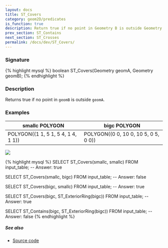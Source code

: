 ```yaml
---
layout: docs
title: ST_Covers
category: geom2D/predicates
is_function: true
description: Return true if no point in Geometry B is outside Geometry A
prev_section: ST_Contains
next_section: ST_Crosses
permalink: /docs/dev/ST_Covers/
---
```


### Signature

{% highlight mysql %}
boolean ST_Covers(Geometry geomA, Geometry geomB);
{% endhighlight %}

### Description

Returns true if no point in `geomB` is outside `geomA`.

### Examples

| smallc POLYGON                     | bigc POLYGON                         |
|------------------------------------|--------------------------------------|
| POLYGON((1 1, 5 1, 5 4, 1 4, 1 1)) | POLYGON((0 0, 10 0, 10 5, 0 5, 0 0)) |

<img class="displayed" src="../ST_Covers.png"/>

{% highlight mysql %}
SELECT ST_Covers(smallc, smallc) FROM input_table;
-- Answer:    true

SELECT ST_Covers(smallc, bigc) FROM input_table;
-- Answer:    false

SELECT ST_Covers(bigc, smallc) FROM input_table;
-- Answer:    true

SELECT ST_Covers(bigc, ST_ExteriorRing(bigc)) FROM input_table;
-- Answer:    true

SELECT ST_Contains(bigc, ST_ExteriorRing(bigc)) FROM input_table;
-- Answer:    false
{% endhighlight %}

##### See also

* <a href="https://github.com/irstv/H2GIS/blob/master/h2spatial-ext/src/main/java/org/h2gis/h2spatialext/function/spatial/predicates/ST_Covers.java" target="_blank">Source code</a>
